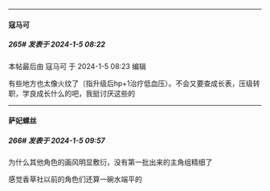 
*****

####  寇马可  
##### 265#       发表于 2024-1-5 08:22

 本帖最后由 寇马可 于 2024-1-5 08:23 编辑 

有些地方也太像火纹了（指升级后hp+1治疗低血压）。不会又要查成长表，压级转职，学良成长什么的吧，我挺讨厌这些的


*****

####  萨妃螺丝  
##### 266#       发表于 2024-1-5 09:57

为什么其他角色的画风明显敷衍，没有第一批出来的主角组精细了

感觉香草社以前的角色们还算一碗水端平的

